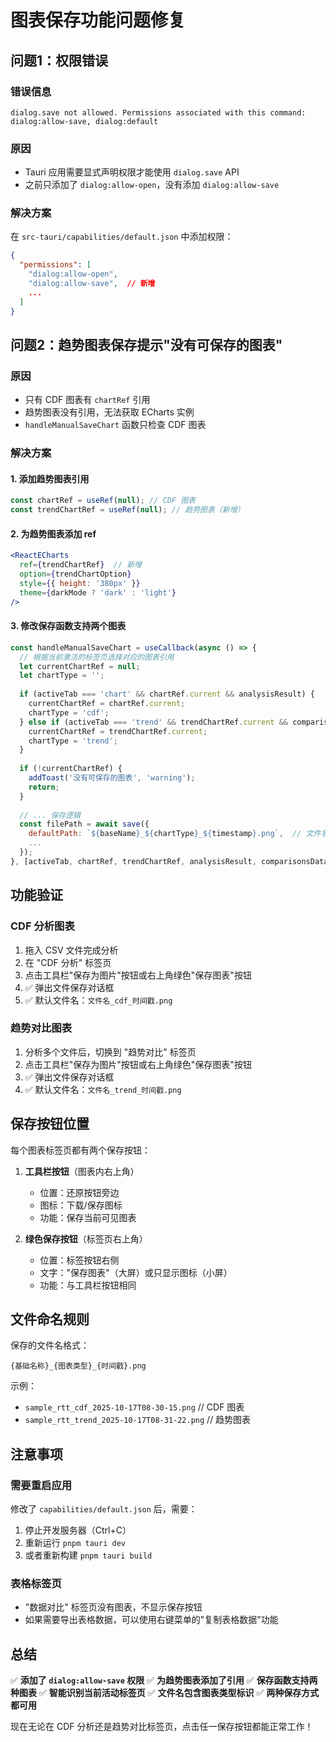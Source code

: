 # 图表保存功能问题修复

## 问题1：权限错误

### 错误信息
```
dialog.save not allowed. Permissions associated with this command: dialog:allow-save, dialog:default
```

### 原因
- Tauri 应用需要显式声明权限才能使用 `dialog.save` API
- 之前只添加了 `dialog:allow-open`，没有添加 `dialog:allow-save`

### 解决方案
在 `src-tauri/capabilities/default.json` 中添加权限：

```json
{
  "permissions": [
    "dialog:allow-open",
    "dialog:allow-save",  // 新增
    ...
  ]
}
```

## 问题2：趋势图表保存提示"没有可保存的图表"

### 原因
- 只有 CDF 图表有 `chartRef` 引用
- 趋势图表没有引用，无法获取 ECharts 实例
- `handleManualSaveChart` 函数只检查 CDF 图表

### 解决方案

#### 1. 添加趋势图表引用
```javascript
const chartRef = useRef(null); // CDF 图表
const trendChartRef = useRef(null); // 趋势图表（新增）
```

#### 2. 为趋势图表添加 ref
```jsx
<ReactECharts 
  ref={trendChartRef}  // 新增
  option={trendChartOption} 
  style={{ height: '380px' }} 
  theme={darkMode ? 'dark' : 'light'} 
/>
```

#### 3. 修改保存函数支持两个图表
```javascript
const handleManualSaveChart = useCallback(async () => {
  // 根据当前激活的标签页选择对应的图表引用
  let currentChartRef = null;
  let chartType = '';
  
  if (activeTab === 'chart' && chartRef.current && analysisResult) {
    currentChartRef = chartRef.current;
    chartType = 'cdf';
  } else if (activeTab === 'trend' && trendChartRef.current && comparisonsData) {
    currentChartRef = trendChartRef.current;
    chartType = 'trend';
  }
  
  if (!currentChartRef) {
    addToast('没有可保存的图表', 'warning');
    return;
  }
  
  // ... 保存逻辑
  const filePath = await save({
    defaultPath: `${baseName}_${chartType}_${timestamp}.png`,  // 文件名包含图表类型
    ...
  });
}, [activeTab, chartRef, trendChartRef, analysisResult, comparisonsData, darkMode, addToast]);
```

## 功能验证

### CDF 分析图表
1. 拖入 CSV 文件完成分析
2. 在 "CDF 分析" 标签页
3. 点击工具栏"保存为图片"按钮或右上角绿色"保存图表"按钮
4. ✅ 弹出文件保存对话框
5. ✅ 默认文件名：`文件名_cdf_时间戳.png`

### 趋势对比图表
1. 分析多个文件后，切换到 "趋势对比" 标签页
2. 点击工具栏"保存为图片"按钮或右上角绿色"保存图表"按钮
3. ✅ 弹出文件保存对话框
4. ✅ 默认文件名：`文件名_trend_时间戳.png`

## 保存按钮位置

每个图表标签页都有两个保存按钮：

1. **工具栏按钮**（图表内右上角）
   - 位置：还原按钮旁边
   - 图标：下载/保存图标
   - 功能：保存当前可见图表

2. **绿色保存按钮**（标签页右上角）
   - 位置：标签按钮右侧
   - 文字："保存图表"（大屏）或只显示图标（小屏）
   - 功能：与工具栏按钮相同

## 文件命名规则

保存的文件名格式：
```
{基础名称}_{图表类型}_{时间戳}.png
```

示例：
- `sample_rtt_cdf_2025-10-17T08-30-15.png`  // CDF 图表
- `sample_rtt_trend_2025-10-17T08-31-22.png`  // 趋势图表

## 注意事项

### 需要重启应用
修改了 `capabilities/default.json` 后，需要：
1. 停止开发服务器（Ctrl+C）
2. 重新运行 `pnpm tauri dev`
3. 或者重新构建 `pnpm tauri build`

### 表格标签页
- "数据对比" 标签页没有图表，不显示保存按钮
- 如果需要导出表格数据，可以使用右键菜单的"复制表格数据"功能

## 总结

✅ **添加了 `dialog:allow-save` 权限**
✅ **为趋势图表添加了引用**
✅ **保存函数支持两种图表**
✅ **智能识别当前活动标签页**
✅ **文件名包含图表类型标识**
✅ **两种保存方式都可用**

现在无论在 CDF 分析还是趋势对比标签页，点击任一保存按钮都能正常工作！
